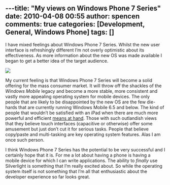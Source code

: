---title: "My views on Windows Phone 7 Series"
date: 2010-04-08 00:55
author: spencen
comments: true
categories: [Development, General, Windows Phone]
tags: []
---
I have mixed feelings about Windows Phone 7 Series. Whilst the new user interface is refreshingly different I’m not overly optimistic about its effectiveness. As more information about the new OS was made available I began to get a better idea of the target audience.
  

![](http://cache.windowsphone7series.com/images/logo.jpg)
  

My current feeling is that Windows Phone 7 Series will become a solid offering for the mass consumer market. It will throw off the shackles of the *Windows Mobile* legacy and become a more stable, more consistent and vastly more appealing operating system for mobile devices. The only people that are likely to be disappointed by the new OS are the few die-hards that are currently running Windows Mobile 6.5 and below. The kind of people that wouldn’t be satisfied with an iPad when there are much more powerful and efficient [means at hand](http://blog.spencen.com/2010/04/06/new-laptop-ndash-sony-z-series.aspx). Those with such outlandish views that they believe touch interfaces (capacitive or otherwise) offer some amusement but just don’t cut it for serious tasks. People that believe copy/paste and multi-tasking are key operating system features. Alas I am once such person.
  

I think Windows Phone 7 Series has the potential to be very successful and I certainly hope that it is. For me a lot about having a phone is having a mobile device for which I can write applications. The ability to *finally* use Silverlight is something that I’m really excited about. So while the operating system itself is not something that I’m all that enthusiastic about the developer experience so far looks great.


